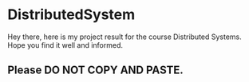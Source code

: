 # DistributedSystem
Hey there, here is my project result for the course Distributed Systems. Hope you find it well and informed. 
## Please DO NOT COPY AND PASTE.
